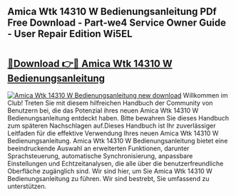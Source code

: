 ## Amica Wtk 14310 W Bedienungsanleitung PDf Free Download - Part-we4 Service Owner Guide - User Repair Edition Wi5EL

# <h2><a href="http://df1zay.blite.top/?on=Amica+Wtk+14310+W+Bedienungsanleitung">🔗Download 👉🔴 Amica Wtk 14310 W Bedienungsanleitung</a></h2>

[![Amica Wtk 14310 W Bedienungsanleitung new download](https://i.imgur.com/lujVjoI.png)](http://df1zay.blite.top/?on=Amica+Wtk+14310+W+Bedienungsanleitung)
Willkommen im Club! Treten Sie mit diesem hilfreichen Handbuch der Community von Benutzern bei, die das Potenzial ihres neuen Amica Wtk 14310 W Bedienungsanleitung entdeckt haben. Bitte bewahren Sie dieses Handbuch zum späteren Nachschlagen auf.Dieses Handbuch ist Ihr zuverlässiger Leitfaden für die effektive Verwendung Ihres neuen Amica Wtk 14310 W Bedienungsanleitung. Amica Wtk 14310 W Bedienungsanleitung bietet eine beeindruckende Auswahl an erweiterten Funktionen, darunter Sprachsteuerung, automatische Synchronisierung, anpassbare Einstellungen und Echtzeitanalysen, die alle über die benutzerfreundliche Oberfläche zugänglich sind. Wir sind hier, um Sie Amica Wtk 14310 W Bedienungsanleitung zu führen. Wir sind bestrebt, Sie umfassend zu unterstützen.
